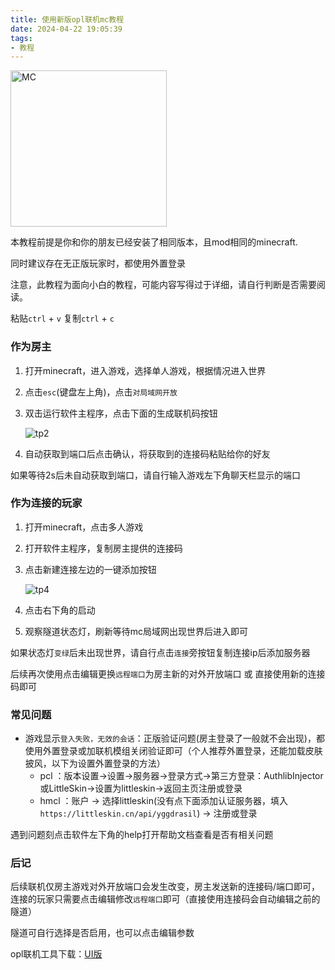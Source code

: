 ```yaml
---
title: 使用新版opl联机mc教程
date: 2024-04-22 19:05:39
tags:
- 教程
---
```


<a href="https://minecraft.net"><img src="https://www.minecraft.net/content/dam/minecraftnet/games/minecraft/logos/Global-Header_MCCB-Logo_300x51.svg" title="MC" style="width: 250px;"></a>

本教程前提是你和你的朋友已经安装了相同版本，且mod相同的minecraft.

同时建议存在无正版玩家时，都使用外置登录

注意，此教程为面向小白的教程，可能内容写得过于详细，请自行判断是否需要阅读。

粘贴`ctrl` + `v`   复制`ctrl` + `c`

### 作为房主

1. 打开minecraft，进入游戏，选择单人游戏，根据情况进入世界
2. 点击`esc`(键盘左上角)，点击`对局域网开放`   
3. 双击运行软件主程序，点击下面的生成联机码按钮
   
    ![tp2](PixPin_2024-11-19_10-40-09.png)

4. 自动获取到端口后点击确认，将获取到的连接码粘贴给你的好友

如果等待2s后未自动获取到端口，请自行输入游戏左下角聊天栏显示的端口

### 作为连接的玩家

1. 打开minecraft，点击多人游戏
2. 打开软件主程序，复制房主提供的连接码
3. 点击新建连接左边的一键添加按钮

    ![tp4](PixPin_2024-11-19_10-39-21.png)

4. 点击右下角的启动 
5. 观察隧道状态灯，刷新等待mc局域网出现世界后进入即可

如果状态灯`变绿`后未出现世界，请自行点击`连接`旁按钮复制连接ip后添加服务器

后续再次使用点击编辑更换`远程端口`为房主新的对外开放端口 或 直接使用新的连接码即可
### 常见问题

- 游戏显示`登入失败，无效的会话`：正版验证问题(房主登录了一般就不会出现)，都使用外置登录或加联机模组关闭验证即可（个人推荐外置登录，还能加载皮肤披风，以下为设置外置登录的方法）
  - pcl ：版本设置->设置->服务器->登录方式->第三方登录：AuthlibInjector或LittleSkin->设置为littleskin->返回主页注册或登录
  - hmcl ：账户 -> 选择littleskin(没有点下面添加认证服务器，填入`https://littleskin.cn/api/yggdrasil`) -> 注册或登录
  
遇到问题刻点击软件左下角的help打开帮助文档查看是否有相关问题
### 后记

后续联机仅房主游戏对外开放端口会发生改变，房主发送新的连接码/端口即可，连接的玩家只需要点击编辑修改`远程端口`即可（直接使用连接码会自动编辑之前的隧道）

隧道可自行选择是否启用，也可以点击编辑参数

opl联机工具下载：[UI版](/2024/04/19/opl_ui/)